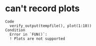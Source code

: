 # can't record plots

    Code
      verify_output(tempfile(), plot(1:10))
    Condition
      Error in `FUN()`:
      ! Plots are not supported

